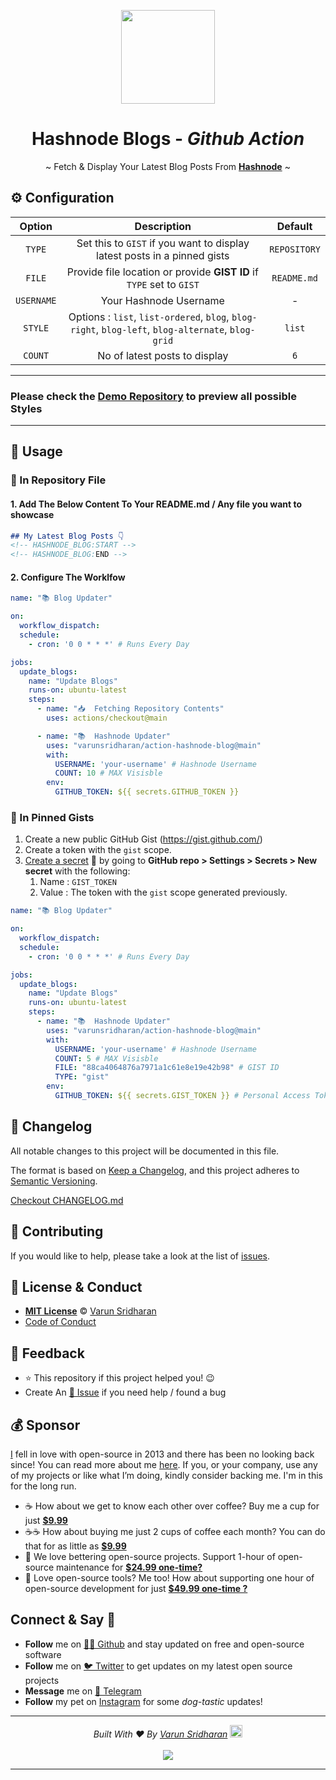 <p align="center">
    <a href="https://hashnode.com/">
        <img src="https://cdn.svarun.dev/common/hashnode/icon.png" width="150px"/>
    </a>
</p>

<h1 align="center">Hashnode Blogs - <i>Github Action</i></h1>
<p align="center">~ Fetch & Display Your Latest Blog Posts From <a href="https://hashnode.com/"><strong>Hashnode</strong></a> ~</p>

## ⚙️ Configuration
| Option | Description | Default |
| :---: | :---: | :---: |
| `TYPE` | Set this to `GIST` if you want to display latest posts in a pinned gists | `REPOSITORY` |
| `FILE` | Provide file location or provide **GIST ID** if `TYPE` set to `GIST` | `README.md` |
| `USERNAME` | Your Hashnode Username | - |
| `STYLE` | Options :  `list`, `list-ordered`, `blog`, `blog-right`, `blog-left`, `blog-alternate`, `blog-grid` | `list` |
| `COUNT` | No of latest posts to display | `6` |

---
### Please check the [Demo Repository](https://github.com/varunsridharan/demo-action-hashnode-blog) to preview all possible **Styles**
---

## 🚀 Usage

### 💾  In Repository File
#### 1. Add The Below Content To Your README.md / Any file you want to showcase
```markdown
## My Latest Blog Posts 👇
<!-- HASHNODE_BLOG:START -->
<!-- HASHNODE_BLOG:END -->
```
#### 2. Configure The Worklfow
<!-- START RAW -->
```yaml
name: "📚 Blog Updater"

on:
  workflow_dispatch:
  schedule:
    - cron: '0 0 * * *' # Runs Every Day

jobs:
  update_blogs:
    name: "Update Blogs"
    runs-on: ubuntu-latest
    steps:
      - name: "📥  Fetching Repository Contents"
        uses: actions/checkout@main

      - name: "📚  Hashnode Updater"
        uses: "varunsridharan/action-hashnode-blog@main"
        with:
          USERNAME: 'your-username' # Hashnode Username
          COUNT: 10 # MAX Visisble
        env:
          GITHUB_TOKEN: ${{ secrets.GITHUB_TOKEN }}
```
<!-- END RAW -->


### 📌  In Pinned Gists
1. Create a new public GitHub Gist (https://gist.github.com/)
2. Create a token with the `gist` scope.
3. [Create a secret](https://help.github.com/en/actions/configuring-and-managing-workflows/creating-and-storing-encrypted-secrets) 🔑 by going to **GitHub repo > Settings > Secrets > New secret** with the following:
    1. Name : `GIST_TOKEN`
    2. Value : The token with the `gist` scope generated previously.

<!-- START RAW -->
```yaml
name: "📚 Blog Updater"

on:
  workflow_dispatch:
  schedule:
    - cron: '0 0 * * *' # Runs Every Day

jobs:
  update_blogs:
    name: "Update Blogs"
    runs-on: ubuntu-latest
    steps:
      - name: "📚  Hashnode Updater"
        uses: "varunsridharan/action-hashnode-blog@main"
        with:
          USERNAME: 'your-username' # Hashnode Username
          COUNT: 5 # MAX Visisble
          FILE: "88ca4064876a7971a1c61e8e19e42b98" # GIST ID
          TYPE: "gist"
        env:
          GITHUB_TOKEN: ${{ secrets.GIST_TOKEN }} # Personal Access Token With Gists Scope
```
<!-- END RAW -->

<!-- START common-footer.mustache -->
## 📝 Changelog
All notable changes to this project will be documented in this file.

The format is based on [Keep a Changelog](https://keepachangelog.com/en/1.0.0/),
and this project adheres to [Semantic Versioning](https://semver.org/spec/v2.0.0.html).

[Checkout CHANGELOG.md](https://github.com/varunsridharan/action-hashnode-blog/blob/main/CHANGELOG.md)


## 🤝 Contributing
If you would like to help, please take a look at the list of [issues](https://github.com/varunsridharan/action-hashnode-blog/issues/).


## 📜  License & Conduct
- [**MIT License**](https://github.com/varunsridharan/action-hashnode-blog/blob/main/LICENSE) © [Varun Sridharan](website)
- [Code of Conduct](https://github.com/varunsridharan/.github/blob/master/CODE_OF_CONDUCT.md)


## 📣 Feedback
- ⭐ This repository if this project helped you! :wink:
- Create An [🔧 Issue](https://github.com/varunsridharan/action-hashnode-blog/issues/) if you need help / found a bug


## 💰 Sponsor
[I][twitter] fell in love with open-source in 2013 and there has been no looking back since! You can read more about me [here][website].
If you, or your company, use any of my projects or like what I’m doing, kindly consider backing me. I'm in this for the long run.

- ☕ How about we get to know each other over coffee? Buy me a cup for just [**$9.99**][buymeacoffee]
- ☕️☕️ How about buying me just 2 cups of coffee each month? You can do that for as little as [**$9.99**][buymeacoffee]
- 🔰         We love bettering open-source projects. Support 1-hour of open-source maintenance for [**$24.99 one-time?**][paypal]
- 🚀         Love open-source tools? Me too! How about supporting one hour of open-source development for just [**$49.99 one-time ?**][paypal]

<!-- Personl Links -->
[paypal]: https://sva.onl/paypal
[buymeacoffee]: https://sva.onl/buymeacoffee
[twitter]: https://sva.onl/twitter/
[website]: https://sva.onl/website/


## Connect & Say 👋
- **Follow** me on [👨‍💻 Github][github] and stay updated on free and open-source software
- **Follow** me on [🐦 Twitter][twitter] to get updates on my latest open source projects
- **Message** me on [📠 Telegram][telegram]
- **Follow** my pet on [Instagram][sofythelabrador] for some _dog-tastic_ updates!

<!-- Personl Links -->
[sofythelabrador]: https://www.instagram.com/sofythelabrador/
[github]: https://sva.onl/github/
[twitter]: https://sva.onl/twitter/
[telegram]: https://sva.onl/telegram/


---

<p align="center">
<i>Built With ♥ By <a href="https://sva.onl/twitter"  target="_blank" rel="noopener noreferrer">Varun Sridharan</a> <a href="https://en.wikipedia.org/wiki/India">
   <img src="https://cdn.svarun.dev/flag-india.jpg" width="20px"/></a> </i> <br/><br/>
   <img src="https://cdn.svarun.dev/codeispoetry.png"/>
</p>

---


<!-- END common-footer.mustache -->
